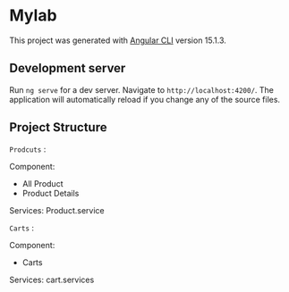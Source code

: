 # Mylab

This project was generated with [Angular CLI](https://github.com/angular/angular-cli) version 15.1.3.

## Development server

Run `ng serve` for a dev server. Navigate to `http://localhost:4200/`. The application will automatically reload if you change any of the source files.

## Project Structure


`Prodcuts` :

Component:

- All Product
- Product Details

Services:
Product.service

`Carts` :

Component:

- Carts

Services:
cart.services





